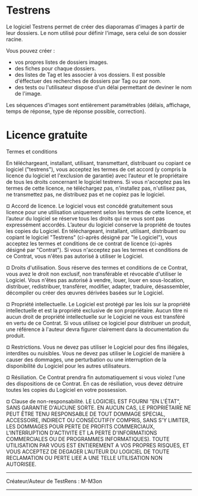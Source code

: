 # Testrens

Le logiciel Testrens permet de créer des diaporamas d'images à partir de leur dossiers.
Le nom utilisé pour définir l'image, sera celui de son dossier racine.

Vous pouvez créer :
  - vos propres listes de dossiers images.
  - des fiches pour chaque dossiers.
  - des listes de Tag et les associer à vos dossiers.
    Il est possible d'éffectuer des recherches de dossiers par Tag ou par nom.
  - des tests ou l'utilisateur dispose d'un délai permettant de deviner le nom de l'image.
    
Les séquences d'images sont entièrement paramétrables (délais, affichage, temps de réponse, type de réponse possible, correction).


# Licence gratuite

Termes et conditions

En téléchargeant, installant, utilisant, transmettant, distribuant ou copiant ce logiciel ("testrens"), vous acceptez les termes de cet accord (y compris la licence du logiciel et l'exclusion de garantie) avec l’auteur et le propriétaire de tous les droits concernant le logiciel testrens. Si vous n'acceptez pas les termes de cette licence, ne téléchargez pas, n'installez pas, n'utilisez pas, ne transmettez pas, ne distribuez pas et ne copiez pas le logiciel.

¤ Accord de licence. 
Le logiciel vous est concédé gratuitement sous licence pour une utilisation uniquement selon les termes de cette licence, et l’auteur du logiciel se réserve tous les droits qui ne vous sont pas expressément accordés.
L’auteur du logiciel conserve la propriété de toutes les copies du Logiciel.
En téléchargeant, installant, utilisant, distribuant ou copiant le logiciel "Testrens" (ci-après désigné par "le Logiciel"), vous acceptez les termes et conditions de ce contrat de licence (ci-après désigné par "Contrat"). Si vous n'acceptez pas les termes et conditions de ce Contrat, vous n'êtes pas autorisé à utiliser le Logiciel.

¤ Droits d'utilisation. 
Sous réserve des termes et conditions de ce Contrat, vous avez le droit non exclusif, non transférable et révocable d'utiliser le Logiciel. Vous n'êtes pas autorisé à vendre, louer, louer en sous-location, distribuer, redistribuer, transférer, modifier, adapter, traduire, désassembler, décompiler ou créer des œuvres dérivées basées sur le Logiciel.

¤ Propriété intellectuelle. 
Le Logiciel est protégé par les lois sur la propriété intellectuelle et est la propriété exclusive de son propriétaire. Aucun titre ni aucun droit de propriété intellectuelle sur le Logiciel ne vous est transféré en vertu de ce Contrat.
Si vous utilisez ce logiciel pour distribuer un produit, une référence à l'auteur devra figurer clairement dans la documentation du produit.

¤ Restrictions. 
Vous ne devez pas utiliser le Logiciel pour des fins illégales, interdites ou nuisibles. Vous ne devez pas utiliser le Logiciel de manière à causer des dommages, une perturbation ou une interruption de la disponibilité du Logiciel pour les autres utilisateurs.

¤ Résiliation. 
Ce Contrat prendra fin automatiquement si vous violez l'une des dispositions de ce Contrat. En cas de résiliation, vous devez détruire toutes les copies du Logiciel en votre possession.

¤ Clause de non-responsabilité. 
LE LOGICIEL EST FOURNI "EN L'ÉTAT", SANS GARANTIE D'AUCUNE SORTE. EN AUCUN CAS, LE PROPRIÉTAIRE NE PEUT ÊTRE TENU RESPONSABLE DE TOUT DOMMAGE SPECIAL, ACCESSOIRE, INDIRECT OU CONSÉCUTIF(Y COMPRIS, SANS S'Y LIMITER, LES DOMMAGES POUR PERTE DE PROFITS COMMERCIAUX, L'INTERRUPTION D'ACTIVITE ET LA PERTE D'INFORMATIONS COMMERCIALES OU DE PROGRAMMES INFORMATIQUES). TOUTE UTILISATION PAR VOUS EST ENTIEREMENT A VOS PROPRES RISQUES, ET VOUS ACCEPTEZ DE DEGAGER L’AUTEUR DU LOGICIEL DE TOUTE RECLAMATION OU PERTE LIEE A UNE TELLE UTILISATION NON AUTORISEE. 
_________________________________________
Créateur/Auteur de TestRens : M-M3on
_________________________________________
